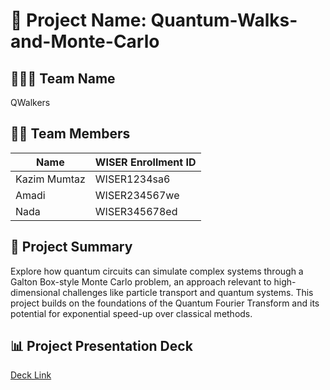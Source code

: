 # 📁 Project Name:  Quantum-Walks-and-Monte-Carlo

## 🧑‍🤝‍🧑 Team Name
QWalkers

## 🧑‍💻 Team Members

| Name              | WISER Enrollment ID |
|-------------------|----------------------|
| Kazim Mumtaz      | WISER1234sa6          |
| Amadi             | WISER234567we          |
| Nada              | WISER345678ed          |

## 🧾 Project Summary

Explore how quantum circuits can simulate complex systems through a Galton Box-style Monte Carlo problem, an approach relevant to high-dimensional challenges like particle transport and quantum systems.
This project builds on the foundations of the Quantum Fourier Transform and its potential for exponential speed-up over classical methods.​​

## 📊 Project Presentation Deck
[Deck Link](#) <!-- Replace # with actual link -->

